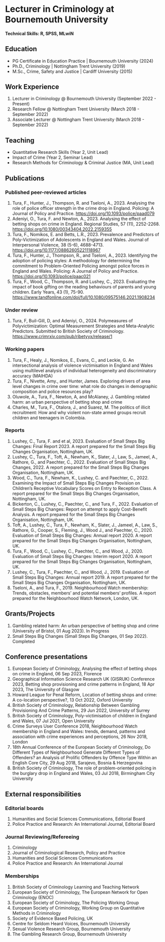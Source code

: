 # Lecturer in Criminology at Bournemouth University

#### Technical Skills: R, SPSS, MLwiN

## Education
- PG Certificate in Education Practice | Bournemouth University (2024)
- Ph.D., Criminology | Nottingham Trent University (2019)								       		
- M.Sc., Crime, Safety and Justice	| Cardiff University (2015)	 			        		

## Work Experience
1. Lecturer in Criminology @ Bournemouth University (September 2022 - Present)
2. Research Fellow @ Nottingham Trent University (March 2018 - September 2022)
3. Associate Lecturer @ Nottingham Trent University (March 2018 - September 2022)

## Teaching
- Quantitative Research Skills (Year 2, Unit Lead)
- Impact of Crime (Year 2, Seminar Lead)
- Research Methods for Criminology & Criminal Justice (MA, Unit Lead)
  
## Publications
### Published peer-reviewed articles
1. Tura, F., Hunter, J., Thompson, R. and Tseloni, A., 2023. Analysing the role of police officer strength in the crime drop in England. Policing: A Journal of Policy and Practice. https://doi.org/10.1093/police/paad079
2. Adeniyi, O., Tura, F. and Newton, A., 2023. Analysing the effect of betting shops on crime in England. Regional Studies, 57 (11), 2252-2268. https://doi.org/10.1080/00343404.2022.2159355
3. Tura, F., Nomikos, E. and Betts, L.R., 2023. Prevalence and Predictors of Poly-Victimization of Adolescents in England and Wales. Journal of Interpersonal Violence, 38 (5-6), 4688-4713. https://doi.org/10.1177/08862605221118967
4. Tura, F., Hunter, J., Thompson, R., and Tseloni, A., 2023. Identifying the adoption of policing styles: A methodology for determining the commitment to Problem-Oriented Policing amongst police forces in England and Wales. Policing: A Journal of Policy and Practice. https://doi.org/10.1093/police/paac021
5. Tura, F., Wood, C., Thompson, R. and Lushey, C., 2023. Evaluating the impact of book gifting on the reading behaviours of parents and young children. Early Years, 43 (1), 75-90. https://www.tandfonline.com/doi/full/10.1080/09575146.2021.1908234
### Under review
1. Tura, F, Buil-Gill, D, and Adeniyi, O., 2024. Polymeasures of Polyvictimization: Optimal Measurement Strategies and Meta-Analytic Predictors. Submitted to British Society of Criminology. https://www.crimrxiv.com/pub/ribetyyx/release/1
### Working papers
1. Tura, F., Healy, J., Nomikos, E., Evans, C., and Leckie, G. An intersectional analysis of violence victimisation in England and Wales using multilevel analysis of individual heterogeneity and discriminatory accuracy (MAIHDA)
2. Tura, F., Nivette, Amy., and Hunter, James. Exploring drivers of area level changes in crime over time: what role do changes in demographic composition and police resources play?
3. Oluwole, A., Tura, F., Newton, A, and McAlaney, J. Gambling related harm: an urban perspective of betting shop and crime
4. Charles, M., Tura, F., Otalora, J., and Suarez, M. The politics of illicit recruitment: How and why violent non-state armed groups recruit children and teenagers in Colombia.
### Reports
1. Lushey, C., Tura, F. and et al, 2023. Evaluation of Small Steps Big Changes: Final Report 2023. A report prepared for the Small Steps Big Changes Organisation, Nottingham, UK.
2. Lushey, C., Tura, F., Toft, A., Newham, K., Slater, J., Law, S., Jameel, A., Rathore, G., and Paechter, C., 2022. Evaluation of Small Steps Big Changes, 2022. A report prepared for the Small Steps Big Changes Organisation, Nottingham, UK.
3. Wood, C., Tura, F., Newham, K., Lushey, C. and Paechter, C., 2022. Examining the Impact of Small Steps Big Changes Provision on Children’s Receptive Vocabulary Scores on Entry to Reception Class. A report prepared for the Small Steps Big Changes Organisation, Nottingham, UK.
4. Bickerton, C., Lushey, C., Paechter, C., and Tura, F., 2022. Evaluation of Small Steps Big Changes: Report on attempt to apply Cost-Benefit Analysis. A report prepared for the Small Steps Big Changes Organisation, Nottingham, UK.
5. Toft, A., Lushey, C., Tura, F., Newham, K., Slater, J., Jameel, A., Law, S., Rathore, G., Cooper, S., Fleming, J., Wood J., and Paechter, C., 2020. Evaluation of Small Steps Big Changes: Annual report 2020. A report prepared for the Small Steps Big Changes Organisation, Nottingham, UK.
6. Tura, F., Wood, C., Lushey, C., Paechter, C., and Wood, J., 2020. Evaluation of Small Steps Big Changes: Interim report 2020. A report prepared for the Small Steps Big Changes Organisation, Nottingham, UK.
7. Lushey, C., Tura, F., Paechter, C., and Wood, J., 2019. Evaluation of Small Steps Big Changes: Annual report 2019. A report prepared for the Small Steps Big Changes Organisation, Nottingham, UK.
8. Tseloni, A., and Tura, F., 2019. Neighbourhood Watch membership: Trends, obstacles, members’ and potential members’ profiles. A report prepared for the Neighbourhood Watch Network, London, UK.
   
## Grants/Projects
1. Gambling related harm: An urban perspective of betting shop and crime (University of Bristol, 01 Aug 2023). In Progress
2. Small Steps Big Changes (Small Steps Big Changes, 01 Sep 2022). Completed

## Conference presentations
1. European Society of Criminology, Analysing the effect of betting shops on crime in England, 06 Sep 2023, Florence
2. Geographical Information Science Research UK (GISRUK) Conference 2023, Betting shop provisioning and crime patterns in England, 18 Apr 2023, The University of Glasgow
3. Howard League for Penal Reform, Location of betting shops and crime: A co-location perspective?, 13 Oct 2022, Oxford University
4. British Society of Criminology, Relationship Between Gambling Provisioning And Crime Patterns, 29 Jun 2022, University of Surrey
5. British Society of Criminology, Poly-victimisation of children in England and Wales, 07 Jul 2021, Open University
6. Crime Surveys User Conference 2018, Neighbourhood Watch membership in England and Wales: trends, demand, patterns and association with crime experiences and perceptions, 26 Nov 2018, London
7. 18th Annual Conference of the European Society of Criminology, Do Different Types of Neighbourhood Generate Different Types of Offenders? an Analysis of Prolific Offenders by Offence Type Within an English Core City, 29 Aug 2018, Sarajevo, Bosnia & Herzegovina
8. British Society of Criminology, The role of problem-oriented policing in the burglary drop in England and Wales, 03 Jul 2018, Birmingham City University

## External responsibilities
### Editorial boards
1. Humanities and Social Sciences Communications, Editorial Board
2. Police Practice and Research: An International Journal, Editorial Board

### Journal Reviewing/Refereeing
1. Criminology
2. Journal of Criminological Research, Policy and Practice
3. Humanities and Social Sciences Communications
4. Police Practice and Research: An International Journal

### Memberships
1. British Society of Criminology Learning and Teaching Network
2. European Society of Criminology, The European Network for Open Criminology (ENOC)
3. European Society of Criminology, The Policing Working Group
4. European Society of Criminology, Working Group on Quantitative Methods in Criminology
5. Society of Evidence Based Policing, UK
6. Centre for Seldom Heard Voices, Bournemouth University
7. Sexual Violence Research Group, Bournemouth University
8. The Gambling Research Group, Bournemouth University

